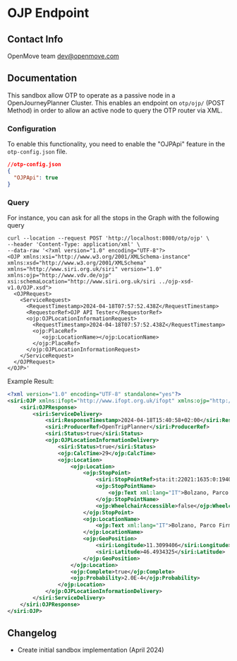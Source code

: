 # OJP Endpoint 

## Contact Info

OpenMove team [dev@openmove.com](mailto:dev@openmove.com)


## Documentation

This sandbox allow OTP to operate as a passive node in a OpenJourneyPlanner Cluster. 
This enables an endpoint on `otp/ojp/` (POST Method) in order to allow an active node to query the OTP router via XML.

### Configuration
To enable this functionality, you need to enable the "OJPApi"  feature in the
`otp-config.json` file.

```JSON
//otp-config.json
{
  "OJPApi": true
}
```

### Query

For instance, you can ask for all the stops in the Graph with the following query
```cURL
curl --location --request POST 'http://localhost:8080/otp/ojp' \
--header 'Content-Type: application/xml' \
--data-raw '<?xml version="1.0" encoding="UTF-8"?>
<OJP xmlns:xsi="http://www.w3.org/2001/XMLSchema-instance" xmlns:xsd="http://www.w3.org/2001/XMLSchema" xmlns="http://www.siri.org.uk/siri" version="1.0" xmlns:ojp="http://www.vdv.de/ojp" xsi:schemaLocation="http://www.siri.org.uk/siri ../ojp-xsd-v1.0/OJP.xsd">
  <OJPRequest>
    <ServiceRequest>
      <RequestTimestamp>2024-04-18T07:57:52.438Z</RequestTimestamp>
      <RequestorRef>OJP API Tester</RequestorRef>
      <ojp:OJPLocationInformationRequest>
        <RequestTimestamp>2024-04-18T07:57:52.438Z</RequestTimestamp>
        <ojp:PlaceRef>
           <ojp:LocationName></ojp:LocationName>
        </ojp:PlaceRef>
      </ojp:OJPLocationInformationRequest>
    </ServiceRequest>
  </OJPRequest>
</OJP>'
```

Example Result:

```XML
<?xml version="1.0" encoding="UTF-8" standalone="yes"?>
<siri:OJP xmlns:ifopt="http://www.ifopt.org.uk/ifopt" xmlns:ojp="http://www.vdv.de/ojp" xmlns:siri="http://www.siri.org.uk/siri" xmlns:acsb="http://www.ifopt.org.uk/acsb">
    <siri:OJPResponse>
        <siri:ServiceDelivery>
            <siri:ResponseTimestamp>2024-04-18T15:40:58+02:00</siri:ResponseTimestamp>
            <siri:ProducerRef>OpenTripPlanner</siri:ProducerRef>
            <siri:Status>true</siri:Status>
            <ojp:OJPLocationInformationDelivery>
                <siri:Status>true</siri:Status>
                <ojp:CalcTime>29</ojp:CalcTime>
                <ojp:Location>
                    <ojp:Location>
                        <ojp:StopPoint>
                            <siri:StopPointRef>sta:it:22021:1635:0:1940</siri:StopPointRef>
                            <ojp:StopPointName>
                                <ojp:Text xml:lang="IT">Bolzano, Parco Firmian</ojp:Text>
                            </ojp:StopPointName>
                            <ojp:WheelchairAccessible>false</ojp:WheelchairAccessible>
                        </ojp:StopPoint>
                        <ojp:LocationName>
                            <ojp:Text xml:lang="IT">Bolzano, Parco Firmian</ojp:Text>
                        </ojp:LocationName>
                        <ojp:GeoPosition>
                            <siri:Longitude>11.3099406</siri:Longitude>
                            <siri:Latitude>46.4934325</siri:Latitude>
                        </ojp:GeoPosition>
                    </ojp:Location>
                    <ojp:Complete>true</ojp:Complete>
                    <ojp:Probability>2.0E-4</ojp:Probability>
                </ojp:Location>
            </ojp:OJPLocationInformationDelivery>
        </siri:ServiceDelivery>
    </siri:OJPResponse>
</siri:OJP>
```

## Changelog

- Create initial sandbox implementation (April 2024)
